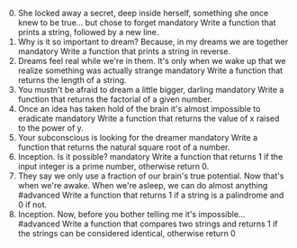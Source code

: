 0. She locked away a secret, deep inside herself, something she once knew to be true... but chose to forget
mandatory
Write a function that prints a string, followed by a new line.
1. Why is it so important to dream? Because, in my dreams we are together
mandatory
Write a function that prints a string in reverse.
2. Dreams feel real while we're in them. It's only when we wake up that we realize something was actually strange
mandatory
Write a function that returns the length of a string.
3. You mustn't be afraid to dream a little bigger, darling
mandatory
Write a function that returns the factorial of a given number.
4. Once an idea has taken hold of the brain it's almost impossible to eradicate
mandatory
Write a function that returns the value of x raised to the power of y.
5. Your subconscious is looking for the dreamer
mandatory
Write a function that returns the natural square root of a number.
6. Inception. Is it possible?
mandatory
Write a function that returns 1 if the input integer is a prime number, otherwise return 0.
7. They say we only use a fraction of our brain's true potential. Now that's when we're awake. When we're asleep, we can do almost anything
#advanced
Write a function that returns 1 if a string is a palindrome and 0 if not.
8. Inception. Now, before you bother telling me it's impossible...
#advanced
Write a function that compares two strings and returns 1 if the strings can be considered identical, otherwise return 0


